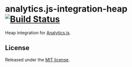 # analytics.js-integration-heap [![Build Status][ci-badge]][ci-link]

Heap integration for [Analytics.js][].

## License

Released under the [MIT license](License.md).


[Analytics.js]: https://segment.com/docs/libraries/analytics.js/
[ci-link]: https://circleci.com/gh/segment-integrations/analytics.js-integration-heap
[ci-badge]: https://circleci.com/gh/segment-integrations/analytics.js-integration-heap.svg?style=svg
